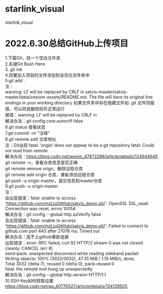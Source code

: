 # starlink_visual
starlink_visual

# 2022.6.30总结GitHub上传项目  
1.下载Git，找一个空白文件夹  
2.右键Git Bash Here  
3. git init  
4.将要加入项目的文件添加到该空白文件夹中  
5.git add .  
注：  
warning: LF will be replaced by CRLF in satvis-master/satvis-master/data/cesium-assets/README.md.
The file will have its original line endings in your working directory
如果文件夹中存在隐藏文件如 .git 文件则报错，可以将其删除则可正常运行  
报错：warning: LF will be replaced by CRLF in   
解决办法：git config core.autocrlf false  
6.git status 查看状态  
7.git commit -m "注释"  
8.git remote add 仓库地址  
注：Git出现 fatal: ‘origin‘ does not appear to be a git repository fatal: Could not read from remote  
解决办法：https://blog.csdn.net/weixin_47872288/article/details/124944945  
git remote -v，查看仓库信息是否正确  
git remote remove orign，删除远程仓库  
git remote add origin 仓库，重新添加远程仓库  
git push -u origin master，提交信息到master仓库  
9.git push -u origin master  
注：  
会出现错误：fatal: unable to access 'https://github.com/mzLiuGitHub/satvis_demo.git/': OpenSSL SSL_read: Connection was reset, errno 10054  
解决办法：git config --global http.sslVerify false  
会出现错误：fatal: unable to access 'https://github.com/mzLiuGitHub/satvis_demo.git/': Failed to connect to github.com port 443 after 21076 ms: Timed out  
解决办法：连不上github重新连接  
出现错误：error: RPC failed; curl 92 HTTP/2 stream 0 was not closed cleanly: CANCEL (err 8)  
send-pack: unexpected disconnect while reading sideband packet  
Writing objects: 100% (3032/3032), 47.35 MiB | 1.19 MiB/s, done.  
Total 3032 (delta 7), reused 0 (delta 0), pack-reused 0  
fatal: the remote end hung up unexpectedly  
解决办法：git config --global http.version HTTP/1.1  
10.SSH Key如何获取设置  
https://blog.csdn.net/qq_40770527/article/details/124129505  
